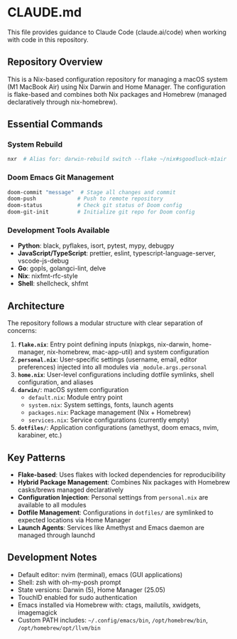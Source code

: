 # CLAUDE.md

This file provides guidance to Claude Code (claude.ai/code) when working with code in this repository.

## Repository Overview

This is a Nix-based configuration repository for managing a macOS system (M1 MacBook Air) using Nix Darwin and Home Manager. The configuration is flake-based and combines both Nix packages and Homebrew (managed declaratively through nix-homebrew).

## Essential Commands

### System Rebuild
```bash
nxr  # Alias for: darwin-rebuild switch --flake ~/nix#sgoodluck-m1air
```

### Doom Emacs Git Management
```bash
doom-commit "message"  # Stage all changes and commit
doom-push             # Push to remote repository  
doom-status           # Check git status of Doom config
doom-git-init         # Initialize git repo for Doom config
```

### Development Tools Available
- **Python**: black, pyflakes, isort, pytest, mypy, debugpy
- **JavaScript/TypeScript**: prettier, eslint, typescript-language-server, vscode-js-debug
- **Go**: gopls, golangci-lint, delve
- **Nix**: nixfmt-rfc-style
- **Shell**: shellcheck, shfmt

## Architecture

The repository follows a modular structure with clear separation of concerns:

1. **`flake.nix`**: Entry point defining inputs (nixpkgs, nix-darwin, home-manager, nix-homebrew, mac-app-util) and system configuration
2. **`personal.nix`**: User-specific settings (username, email, editor preferences) injected into all modules via `_module.args.personal`
3. **`home.nix`**: User-level configurations including dotfile symlinks, shell configuration, and aliases
4. **`darwin/`**: macOS system configuration
   - `default.nix`: Module entry point
   - `system.nix`: System settings, fonts, launch agents
   - `packages.nix`: Package management (Nix + Homebrew)
   - `services.nix`: Service configurations (currently empty)
5. **`dotfiles/`**: Application configurations (amethyst, doom emacs, nvim, karabiner, etc.)

## Key Patterns

- **Flake-based**: Uses flakes with locked dependencies for reproducibility
- **Hybrid Package Management**: Combines Nix packages with Homebrew casks/brews managed declaratively
- **Configuration Injection**: Personal settings from `personal.nix` are available to all modules
- **Dotfile Management**: Configurations in `dotfiles/` are symlinked to expected locations via Home Manager
- **Launch Agents**: Services like Amethyst and Emacs daemon are managed through launchd

## Development Notes

- Default editor: nvim (terminal), emacs (GUI applications)
- Shell: zsh with oh-my-posh prompt
- State versions: Darwin (5), Home Manager (25.05)
- TouchID enabled for sudo authentication
- Emacs installed via Homebrew with: ctags, mailutils, xwidgets, imagemagick
- Custom PATH includes: `~/.config/emacs/bin`, `/opt/homebrew/bin`, `/opt/homebrew/opt/llvm/bin`
